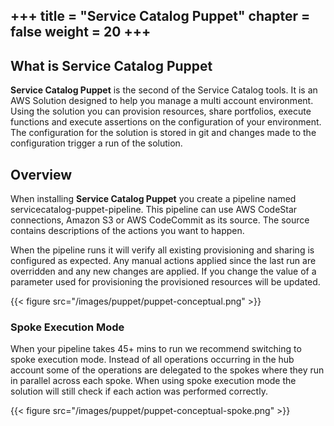 +++
title = "Service Catalog Puppet"
chapter = false
weight = 20
+++
---

## What is Service Catalog Puppet

**Service Catalog Puppet** is the second of the Service Catalog tools.  It is an AWS Solution designed to help you 
manage a multi account environment. Using the solution you can provision resources, share portfolios, execute functions
and execute assertions on the configuration of your environment.  The configuration for the solution is stored in git
and changes made to the configuration trigger a run of the solution.

## Overview

When installing **Service Catalog Puppet** you create a pipeline named servicecatalog-puppet-pipeline.  This pipeline
can use AWS CodeStar connections, Amazon S3 or AWS CodeCommit as its source.  The source contains descriptions of the 
actions you want to happen.

When the pipeline runs it will verify all existing provisioning and sharing is configured as expected.  Any manual 
actions applied since the last run are overridden and any new changes are applied.  If you change the value of a 
parameter used for provisioning the provisioned resources will be updated.

{{< figure src="/images/puppet/puppet-conceptual.png" >}}

### Spoke Execution Mode
When your pipeline takes 45+ mins to run we recommend switching to spoke execution mode.  Instead of all operations 
occurring in the hub account some of the operations are delegated to the spokes where they run in parallel across each 
spoke.  When using spoke execution mode the solution will still check if each action was performed correctly.

{{< figure src="/images/puppet/puppet-conceptual-spoke.png" >}}

